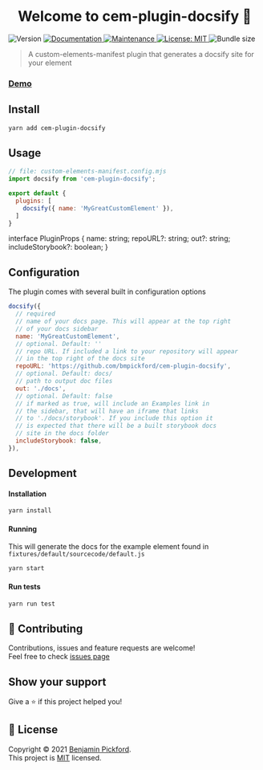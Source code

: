 <h1 align="center">Welcome to cem-plugin-docsify 👋</h1>
<p>
  <img alt="Version" src="https://img.shields.io/badge/version-0.1.3-blue.svg?cacheSeconds=2592000" />
  <a href="https://github.com/bmpickford/cem-plugin-docsify#readme" target="_blank">
    <img alt="Documentation" src="https://img.shields.io/badge/documentation-yes-brightgreen.svg" />
  </a>
  <a href="https://github.com/bmpickford/cem-plugin-docsify/graphs/commit-activity" target="_blank">
    <img alt="Maintenance" src="https://img.shields.io/badge/Maintained%3F-yes-green.svg" />
  </a>
  <a href="https://github.com/bmpickford/cem-plugin-docsify/blob/main/LICENSE" target="_blank">
    <img alt="License: MIT" src="https://img.shields.io/github/license/bmpickford/cem-plugin-docsify" />
  </a>
  <img alt="Bundle size" src="https://img.shields.io/github/license/bmpickford/cem-plugin-docsify" />
</p>

> A custom-elements-manifest plugin that generates a docsify site for your element

### [Demo](https://bmpickford.github.io/cem-plugin-docsify)

## Install

```sh
yarn add cem-plugin-docsify
```

## Usage

```javascript
// file: custom-elements-manifest.config.mjs
import docsify from 'cem-plugin-docsify';

export default {
  plugins: [
    docsify({ name: 'MyGreatCustomElement' }),
  ]
}
```
interface PluginProps {
    name: string;
    repoURL?: string;
    out?: string;
    includeStorybook?: boolean;
}

## Configuration
The plugin comes with several built in configuration options
```javascript
docsify({
  // required
  // name of your docs page. This will appear at the top right 
  // of your docs sidebar
  name: 'MyGreatCustomElement',
  // optional. Default: ''
  // repo URL. If included a link to your repository will appear 
  // in the top right of the docs site
  repoURL: 'https://github.com/bmpickford/cem-plugin-docsify',
  // optional. Default: docs/
  // path to output doc files
  out: './docs',
  // optional. Default: false
  // if marked as true, will include an Examples link in
  // the sidebar, that will have an iframe that links
  // to './docs/storybook'. If you include this option it
  // is expected that there will be a built storybook docs
  // site in the docs folder
  includeStorybook: false,
}),
```

## Development
#### Installation
```sh
yarn install
```

#### Running
This will generate the docs for the example element found in `fixtures/default/sourcecode/default.js`
```sh
yarn start
```

#### Run tests

```sh
yarn run test
```

## 🤝 Contributing

Contributions, issues and feature requests are welcome!<br />Feel free to check [issues page](https://github.com/bmpickford/cem-plugin-docsify/issues)

## Show your support

Give a ⭐️ if this project helped you!

## 📝 License

Copyright © 2021 [Benjamin Pickford](https://github.com/bmpickford).<br />
This project is [MIT](https://github.com/bmpickford/cem-plugin-docsify/blob/master/LICENSE) licensed.